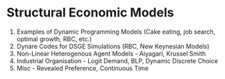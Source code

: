 # Structural Economic Models
1. Examples of Dynamic Programming Models (Cake eating, job search, optimal growth, RBC, etc.)
2. Dynare Codes for DSGE Simulations (RBC, New Keynesian Models)
3. Non-Linear Heterogenous Agent Models - Aiyagari, Krussel Smith
4. Industrial Organisation - Logit Demand, BLP, Dynamic Discrete Choice
5. Misc - Revealed Preference, Continuous Time
